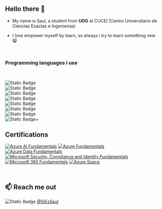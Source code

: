 ## Hello there 👋

- My name is Saul, a student from **UDG** at  CUCEI (Centro Universitario de Ciencias Exactas e Ingenierias)

- I love empower myself by learn, so always i try to learn something new 😸
<br>

### Programming languages i use
<br>

![Static Badge](https://img.shields.io/badge/JavaScript-hola?style=for-the-badge&logo=JavaScript&color=%23f72585)
<br>
![Static Badge](https://img.shields.io/badge/Python-programming?style=for-the-badge&logo=python&color=%237209b7)
<br>
![Static Badge](https://img.shields.io/badge/CSS-programming?style=for-the-badge&logo=css3&color=%233a0ca3)
<br>
![Static Badge](https://img.shields.io/badge/swift-programming?style=for-the-badge&logo=swift&color=%234cc9f0)
<br>
![Static Badge](https://img.shields.io/badge/c%2B%2B-programming?style=for-the-badge&logo=c%2B%2B&color=%23240046)
<br>
![Static Badge](https://img.shields.io/badge/c-programming?style=for-the-badge&logo=C&color=%23f20089)
<br>
![Static Badge](https://img.shields.io/badge/java-programming?style=for-the-badge&logo=java&color=%23613dc1)
<br>
![Static Badge](https://img.shields.io/badge/Ruby-programming?style=for-the-badge&logo=Ruby&color=%23f72585)+


## Certifications 
<a href="https://www.credly.com/earner/earned/badge/6bfa884a-6f8a-418f-ae41-626936a1b965"><img src="https://images.credly.com/size/200x200/images/4136ced8-75d5-4afb-8677-40b6236e2672/azure-ai-fundamentals-600x600.png" alt="Azure AI Fundamentals"></a>
<a href="https://www.credly.com/badges/0bf67764-85c0-45dd-a240-09cbe4be4a44"><img src="https://images.credly.com/size/200x200/images/be8fcaeb-c769-4858-b567-ffaaa73ce8cf/image.png" alt="Azure Fundamentals"></a>
<a href="https://www.credly.com/badges/e7996b85-06bb-4ba4-8121-2f3a334c1dc8"><img src="https://images.credly.com/size/200x200/images/70eb1e3f-d4de-4377-a062-b20fb29594ea/azure-data-fundamentals-600x600.png" alt="Azure Data Fundamentals"></a>
<a href="https://www.credly.com/badges/3539ba66-de9a-4ebf-aaea-dfee2ca70f1a"><img src="https://images.credly.com/size/200x200/images/fc1352af-87fa-4947-ba54-398a0e63322e/security-compliance-and-identity-fundamentals-600x600.png" alt="Microsoft Security, Compliance and Identity Fundamentals"></a>
<a href="https://www.credly.com/badges/ad3be49c-4efb-4ce1-9a35-fcd7cfe98043"><img src="https://images.credly.com/size/200x200/images/0c6d9839-f468-4adc-987d-5cfae4a9ee67/image.png" alt="Microsoft 365 Fundamentals"></a>
<a href="https://www.credly.com/badges/46cbeadb-cb4d-441a-98a9-1750a3729e3b"><img src="https://images.credly.com/size/200x200/images/d62dcf8f-1ad4-42d4-9a07-1c59e2d5d9e9/image.png" alt="Azure Space"></a>

<br>


## 📫 Reach me out

![Static Badge](https://img.shields.io/badge/Twitter-username?style=for-the-badge&logo=twitter&color=%233a0ca3)  [@SiEsSaul](https://twitter.com/SiEsSaul)
